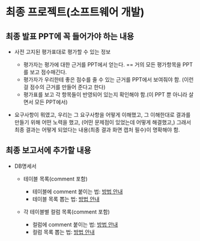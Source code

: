 # 최종 프로젝트(소프트웨어 개발)

## 최종 발표 PPT에 꼭 들어가야 하는 내용

* 사전 고지된 평가표대로 평가할 수 있는 정보
  * 평가자는 평가에 대한 근거를 PPT에서 얻는다. == 거의 모든 평가항목을 PPT를 보고 점수매긴다.
  * 평가자가 우리한테 좋은 점수를 줄 수 있는 근거를 PPT에서 보여줘야 함. (이런 걸 점수의 근거를 만들어 준다고 한다) 
  * 평가표를 보고 각 항목들이 반영되어 있는지 확인해야 함.(이 PPT 뿐 아니라 살면서 모든 PPT에서)
 
* 요구사항이 뭐였고, 우리는 그 요구사항을 어떻게 이해했고, 그 이해한대로 결과를 만들기 위해 어떤 노력을 했고, (어떤 문제점이 있었는데 어떻게 해결했고,) 그래서 최종 결과는 어떻게 되었다는 내용(최종 결과 화면 캡처 필수)이 명확해야 함.
  

## 최종 보고서에 추가할 내용

* DB명세서
  * 테이블 목록(comment 포함)
    * 테이블에 comment 붙이는 법: [방법 안내](table_comment.md)
    * 테이블 목록 뽑는 법: [방법 안내](table_get_list.md)
 
  * 각 테이블별 컬럼 목록(comment 포함)
    *  컬럼에 comment 붙이는 법: [방법 안내](column_comment.md)
    *  컬럼 목록 뽑는 법: [방법 안내](column_get_list.mc)
